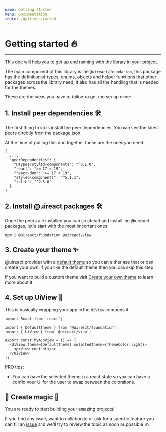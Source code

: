 ```yaml
---
name: Getting started
menu: Documentation
route: /getting-started
---
```


# Getting started 🔥
--------

This doc will help you to get up and running with the library in your project.

The main component of this library is the `@uireact/foundation`, this package has the definition of types, enums, objects and 
helper functions that other packages across the library need, it also has all the handling that is needed for the themes.

These are the steps you have to follow to get the set up done:

## 1. Install peer dependencies 🛠️

The first thing to do is install the peer dependencies, You can see the latest peers directly from the [package.json](https://github.com/inavac182/uireact/blob/main/packages/foundation/package.json#L26).

At the time of putting this doc together these are the ones you need:

```
{
  ...,
  "peerDependencies": {
    "@types/styled-components": "^5.1.0",
    "react": ">= 17 < 19",
    "react-dom": ">= 17 < 19",
    "styled-components": "^5.1.1",
    "tslib": "^2.5.0"
  }
}
```

## 2. Install @uireact packages 🛠️

Once the peers are installed you can go ahead and install the @uireact packages, let's start with the most important ones:

```
npm i @uireact/foundation @uireact/view
```


## 3. Create your theme ✨

@uireact provides with a [default theme](https://github.com/inavac182/uireact/blob/main/packages/foundation/src/themes/default-theme.ts) so you can either use that or can create your own. If you like the default theme then you can skip this step.

If you want to build a custom theme visit [Create your own theme](./create-theme) to learn more about it.


## 4. Set up UiView 🤖

This is basically wrapping your app in the `UiView` component:

```
import React from 'react';

import { DefaultTheme } from '@uireact/foundation';
import { UiView } from '@uireact/view';

export const MyAppView = () => (
  <UiView theme={DefaultTheme} selectedTheme={ThemeColor.light}>
    <p>View content</p>
  </UiView>
);
```

PRO tips:

- You can have the selected theme in a react state so you can have a config your UI for the user to swap between the colorations.


## 🏁 Create magic 🚀

You are ready to start building your amazing projects!

If you find any issue, want to collaborate or ask for a specific feature you can fill an [issue](https://github.com/inavac182/uireact/issues) and we'll try to review the topic as soon as possible ✍️ 
